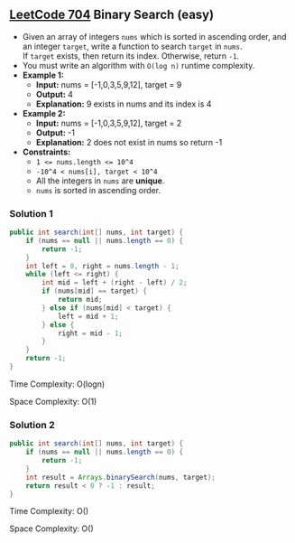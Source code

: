 ## [LeetCode 704](https://leetcode.com/problems/binary-search/) Binary Search (easy)

- Given an array of integers `nums` which is sorted in ascending order, and an integer `target`, write a function to search `target` in `nums`. If `target` exists, then return its index. Otherwise, return `-1`.
- You must write an algorithm with `O(log n)` runtime complexity.
- **Example 1:**
    - **Input:** nums = [-1,0,3,5,9,12], target = 9
    - **Output:** 4
    - **Explanation:** 9 exists in nums and its index is 4
- **Example 2:**
    - **Input:** nums = [-1,0,3,5,9,12], target = 2
    - **Output:** -1
    - **Explanation:** 2 does not exist in nums so return -1
- **Constraints:**
    -   `1 <= nums.length <= 10^4`
    -   `-10^4 < nums[i], target < 10^4`
    -   All the integers in `nums` are **unique**.
    -   `nums` is sorted in ascending order.

### Solution 1

```java
public int search(int[] nums, int target) {
    if (nums == null || nums.length == 0) {
        return -1;
    }
    int left = 0, right = nums.length - 1;
    while (left <= right) {
        int mid = left + (right - left) / 2;
        if (nums[mid] == target) {
            return mid;
        } else if (nums[mid] < target) {
            left = mid + 1;
        } else {
            right = mid - 1;
        }
    }
    return -1;
}
```

Time Complexity: O(logn)

Space Complexity: O(1)

### Solution 2

```java
public int search(int[] nums, int target) {
    if (nums == null || nums.length == 0) {
        return -1;
    }
    int result = Arrays.binarySearch(nums, target);
    return result < 0 ? -1 : result;
}
```

Time Complexity: O()

Space Complexity: O()